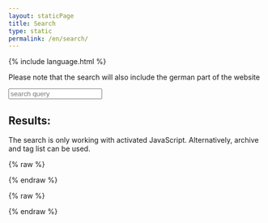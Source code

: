 ```yaml
---
layout: staticPage
title: Search
type: static
permalink: /en/search/
---
```


{% include language.html %}

<p>
  Please note that the search will also include the german part of the website
</p>

<div id="search">
  <form action="/en/search/" method="get">
    <input type="text" id="searchQuery" name="q" placeholder="search query" autocomplete="off">
  </form>
</div>

<h2>Results:</h2>
<div id="searchResults" style="display: none;">
  <ul class="entries">
  </ul>
</div>
<noscript>
  The search is only working with activated JavaScript. Alternatively, archive
  and tag list can be used.
</noscript>

{% raw %}
<script id="searchResultsTemplate" type="text/mustache">
  {{#entries}}
    <li>      
      <a href="{{url}}">{{title}}</a>
    </li>
  {{/entries}}
</script>
{% endraw %}

<script src="/js/search.min.js" type="text/javascript" charset="utf-8"></script>

{% raw %}
<script type="text/javascript">
  $(function() {
    $('#searchQuery').lunrSearch({
      indexUrl: '/js/index.json',   // Url for the .json file containing search index data
      results : '#searchResults',  // selector for containing search results element
      entries : '.entries',         // selector for search entries containing element (contained within results above)
      template: '#searchResultsTemplate',  // selector for Mustache.js template
      empty: 'Nothing found'
    });
  });
</script>
{% endraw %}

